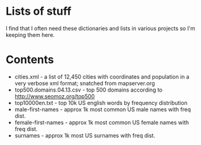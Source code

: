 # Lists of stuff

I find that I often need these dictionaries and lists in various projects so I'm keeping them here.

# Contents

 * cities.xml - a list of 12,450 cities with coordinates and population in a very verbose xml format; snatched from mapserver.org
 * top500.domains.04.13.csv - top 500 domains according to http://www.seomoz.org/top500
 * top10000en.txt - top 10k US english words by frequency distribution
 * male-first-names - approx 1k most common US male names with freq dist.
 * female-first-names - approx 1k most common US female names with freq dist.
 * surnames - approx 1k most US surnames with freq dist.
